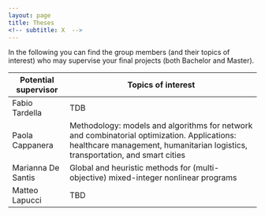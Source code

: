 ```yaml
---
layout: page
title: Theses
<!-- subtitle: X  -->
---
```


In the following you can find the group members (and their topics of interest) who may supervise your final projects (both Bachelor and Master).

| Potential supervisor | Topics of interest |
| --- | --- |
| Fabio Tardella | TDB |
| Paola Cappanera | Methodology: models and algorithms for network and combinatorial optimization. Applications: healthcare management, humanitarian logistics, transportation, and smart cities |
| Marianna De Santis | Global and heuristic methods for (multi-objective) mixed-integer nonlinear programs|
| Matteo Lapucci | TBD |
 
